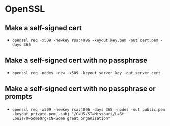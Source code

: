 # OpenSSL

## Make a self-signed cert
 + `openssl req -x509 -newkey rsa:4096 -keyout key.pem -out cert.pem -days 365`

## Make a self-signed cert with no passphrase
  + `openssl req -nodes -new -x509 -keyout server.key -out server.cert`

## Make a self-signed cert with no passphrase or prompts
  + `openssl req -x509 -newkey rsa:4096 -days 365 -nodes -out public.pem -keyout private.pem -subj "/C=US/ST=Missouri/L=St. Louis/O=SomeOrg/CN=Some great organization"`